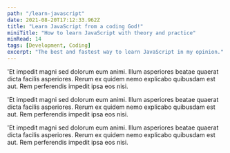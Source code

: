 ```yaml
---
path: "/learn-javascript"
date: 2021-08-20T17:12:33.962Z
title: "Learn JavaScript from a coding God!"
miniTitle: "How to learn JavaScript with theory and practice"
minRead: 14
tags: [Development, Coding]
excerpt: "The best and fastest way to learn JavaScript in my opinion."
---
```


'Et impedit magni sed dolorum eum animi. Illum asperiores beatae quaerat dicta facilis asperiores. Rerum ex quidem nemo explicabo quibusdam est aut. Rem perferendis impedit ipsa eos nisi.

'Et impedit magni sed dolorum eum animi. Illum asperiores beatae quaerat dicta facilis asperiores. Rerum ex quidem nemo explicabo quibusdam est aut. Rem perferendis impedit ipsa eos nisi.

'Et impedit magni sed dolorum eum animi. Illum asperiores beatae quaerat dicta facilis asperiores. Rerum ex quidem nemo explicabo quibusdam est aut. Rem perferendis impedit ipsa eos nisi.
